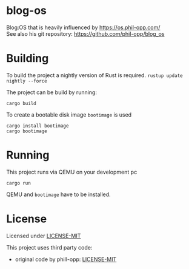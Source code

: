 # blog-os
Blog:OS that is heavily influenced by https://os.phil-opp.com/  
See also his git repository: https://github.com/phil-opp/blog_os

# Building
To build the project a nightly version of Rust is required. `rustup update nightly --force`  

The project can be build by running:
```
cargo build
```
To create a bootable disk image `bootimage` is used
```
cargo install bootimage
cargo bootimage
```
# Running
This project runs via QEMU on your development pc
```
cargo run
```
QEMU and `bootimage` have to be installed.

# License
Licensed under [LICENSE-MIT](LICENSE-MIT)  

This project uses third party code:
* original code by phill-opp: [LICENSE-MIT](LICENSE-MIT) 
